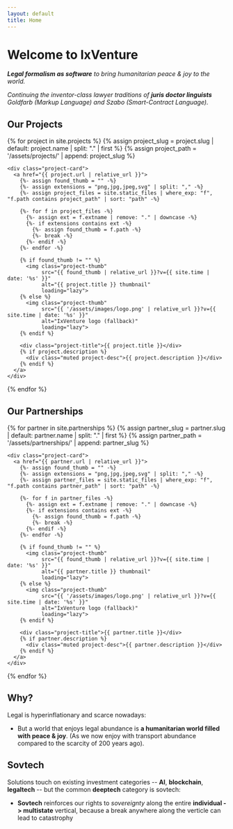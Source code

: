 ```yaml
---
layout: default
title: Home
---
```


# Welcome to IxVenture
***Legal formalism as software** to bring humanitarian peace & joy to the world.*

*Continuing the inventor-class lawyer traditions of **juris doctor linguists** Goldfarb (Markup Language) and Szabo (Smart-Contract Language).*

## Our Projects

<div class="project-grid">
  {% for project in site.projects %}
    {% assign project_slug = project.slug | default: project.name | split: "." | first %}
    {% assign project_path = '/assets/projects/' | append: project_slug %}

    <div class="project-card">
      <a href="{{ project.url | relative_url }}">
        {%- assign found_thumb = "" -%}
        {%- assign extensions = "png,jpg,jpeg,svg" | split: "," -%}
        {%- assign project_files = site.static_files | where_exp: "f", "f.path contains project_path" | sort: "path" -%}

        {%- for f in project_files -%}
          {%- assign ext = f.extname | remove: "." | downcase -%}
          {%- if extensions contains ext -%}
            {%- assign found_thumb = f.path -%}
            {%- break -%}
          {%- endif -%}
        {%- endfor -%}

        {% if found_thumb != "" %}
          <img class="project-thumb"
               src="{{ found_thumb | relative_url }}?v={{ site.time | date: '%s' }}"
               alt="{{ project.title }} thumbnail"
               loading="lazy">
        {% else %}
          <img class="project-thumb"
               src="{{ '/assets/images/logo.png' | relative_url }}?v={{ site.time | date: '%s' }}"
               alt="IxVenture logo (fallback)"
               loading="lazy">
        {% endif %}

        <div class="project-title">{{ project.title }}</div>
        {% if project.description %}
          <div class="muted project-desc">{{ project.description }}</div>
        {% endif %}
      </a>
    </div>
  {% endfor %}
</div>

## Our Partnerships

<div class="project-grid">
  {% for partner in site.partnerships %}
    {% assign partner_slug = partner.slug | default: partner.name | split: "." | first %}
    {% assign partner_path = '/assets/partnerships/' | append: partner_slug %}

    <div class="project-card">
      <a href="{{ partner.url | relative_url }}">
        {%- assign found_thumb = "" -%}
        {%- assign extensions = "png,jpg,jpeg,svg" | split: "," -%}
        {%- assign partner_files = site.static_files | where_exp: "f", "f.path contains partner_path" | sort: "path" -%}

        {%- for f in partner_files -%}
          {%- assign ext = f.extname | remove: "." | downcase -%}
          {%- if extensions contains ext -%}
            {%- assign found_thumb = f.path -%}
            {%- break -%}
          {%- endif -%}
        {%- endfor -%}

        {% if found_thumb != "" %}
          <img class="project-thumb"
               src="{{ found_thumb | relative_url }}?v={{ site.time | date: '%s' }}"
               alt="{{ partner.title }} thumbnail"
               loading="lazy">
        {% else %}
          <img class="project-thumb"
               src="{{ '/assets/images/logo.png' | relative_url }}?v={{ site.time | date: '%s' }}"
               alt="IxVenture logo (fallback)"
               loading="lazy">
        {% endif %}

        <div class="project-title">{{ partner.title }}</div>
        {% if partner.description %}
          <div class="muted project-desc">{{ partner.description }}</div>
        {% endif %}
      </a>
    </div>
  {% endfor %}
</div>

## Why? 

Legal is hyperinflationary and scarce nowadays: 

* But a world that enjoys legal abundance is **a humanitarian world filled with peace & joy**. (As we now enjoy with transport abundance compared to the scarcity of 200 years ago).

## Sovtech

Solutions touch on existing investment categories -- **AI**, **blockchain**, **legaltech** -- but the common **deeptech** category is sovtech: 

* **Sovtech** reinforces our rights to _sovereignty_ along the entire **individual -> multistate** vertical, because a break anywhere along the verticle can lead to catastrophy
